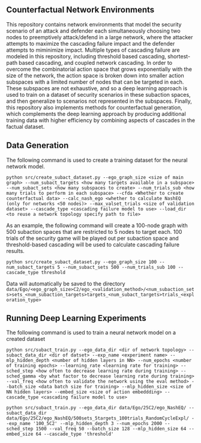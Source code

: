 ## Counterfactual Network Environments

This repository contains network environments that model the security scenario of an attack and defender each simultaneously choosing two nodes to preemptively attack/defend in a large network, where the attacker attempts to maximize the cascading failure impact and the defender attempts to miminimize impact. Multiple types of cascading failure are modeled in this repository, including threshold based cascading, shortest-path based cascading, and coupled network cascading. In order to overcome the combinatorial action space that grows exponentially with the size of the network, the action space is broken down into smaller action subspaces with a limited number of nodes that can be targeted in each. These subspaces are not exhaustive, and so a deep learning approach is used to train on a dataset of security scenarios in these subaction spaces, and then generalize to scenarios not represented in the subspaces. Finally, this repository also implements methods for counterfactual generation, which complements the deep learning approach by producing additional training data with higher efficiency by combining aspects of cascades in the factual dataset.

## Data Generation
The following command is used to create a training dataset for the neural network model.

```python src/create_subact_dataset.py --ego_graph_size <size of main graph> --num_subact_targets <how many targets available in a subspace> --num_subact_sets <how many subspaces to create> --num_trials_sub <how many trials to perform in each subspace> --cfda <Whether to create counterfactual data> --calc_nash_ego <whether to calculate NashEQ (only for networks <50 nodes)> --max_valset_trials <size of validation dataset> --cascade_type <cascading failure model to use> --load_dir <to reuse a network topology specify path to file>```

As an example, the following command will create a 100-node graph with 500 subaction spaces that are restricted to 5 nodes to target each. 100 trials of the security game will be played out per subaction space and threshold-based cascading will be used to calculate cascading failure results.

```python src/create_subact_dataset.py --ego_graph_size 100 --num_subact_targets 5 --num_subact_sets 500 --num_trials_sub 100 --cascade_type threshold```

Data will automatically be saved to the directory ```data/Ego/<ego_graph_size>C2/ego_<validation_method>/<num_subaction_sets>sets_<num_subaction_targets>targets_<num_subact_targets>trials_<exploration_type>```

## Running Deep Learning Experiments
The following command is used to train a neural network model on a created dataset

```python src/subact_train.py --ego_data_dir <dir of network topology> --subact_data_dir <dir of datset> --exp_name <experiment name> --mlp_hidden_depth <number of hidden layers in NN> --num_epochs <number of training epochs> --learning_rate <learning rate for training> --sched_step <how often to decrease learning rate during training> --sched_gamma <by what factor to decrease learning rate during training> --val_freq <how often to validate the network using the eval method> --batch_size <data batch size for training> --mlp_hidden_size <size of NN hidden layers> --embed_size <size of action embeddding> --cascade_type <cascading failure model to use>```

```python src/subact_train.py --ego_data_dir data/Ego/25C2/ego_NashEQ/ --subact_data_dir data/Ego/25C2/ego_NashEQ/500sets_5targets_100trials_RandomCycleExpl/ --exp_name '100_5C2' --mlp_hidden_depth 3 --num_epochs 2000 --sched_step 1500 --val_freq 50 --batch_size 128 --mlp_hidden_size 64 --embed_size 64 --cascade_type 'threshold'```

